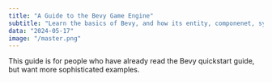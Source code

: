 ```yaml
---
title: "A Guide to the Bevy Game Engine"
subtitle: "Learn the basics of Bevy, and how its entity, componenet, system (ECS) architecture helps you organize your code"
data: "2024-05-17"
image: "/master.png"
---
```


This guide is for people who have already read the Bevy quickstart guide, but want more sophisticated examples.
